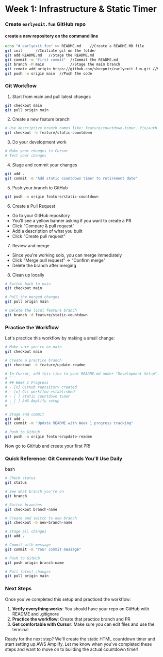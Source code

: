 # Week 1: Infrastructure & Static Timer

### Create `earlyexit.fun` GitHub repo

#### create a new repository on the command line

```bash
echo "# earlyexit.fun" >> README.md    //Create a README.MD file
git init      //Initiate git on the folder
git add README.md   //Stage the README.md 
git commit -m "first commit"  //Commit the README.md
git branch -M main            //Stage the maim branch
git remote add origin https://github.com/sheepnir/earlyexit.fun.git //Set the origin folder to a remote repo 
git push -u origin main  //Push the code
```



### Git Workflow

1. Start from main and pull latest changes

```bash
git checkout main
git pull origin main
```

2. Create a new feature branch

```bash
# Use descriptive branch names like: feature/countdown-timer, fix/auth-bug, etc.
git checkout -b feature/static-countdown
```

3. Do your development work

```bash
# Make your changes in Cursor
# Test your changes
```

4. Stage and commit your changes

```bash
git add .
git commit -m "Add static countdown timer to retirement date"
```

5. Push your branch to GitHub

```bash
git push -u origin feature/static-countdown
```

6. Create a Pull Request

- Go to your GitHub repository
- You'll see a yellow banner asking if you want to create a PR
- Click "Compare & pull request"
- Add a description of what you built
- Click "Create pull request"

7. Review and merge

- Since you're working solo, you can merge immediately
- Click "Merge pull request" → "Confirm merge"
- Delete the branch after merging

8. Clean up locally

```bash
# Switch back to main
git checkout main

# Pull the merged changes
git pull origin main

# Delete the local feature branch
git branch -d feature/static-countdown
```

###  Practice the Workflow

Let's practice this workflow by making a small change:

```bash
# Make sure you're on main
git checkout main

# Create a practice branch
git checkout -b feature/update-readme

# In Cursor, add this line to your README.md under "Development Setup":
# ```
# ## Week 1 Progress
# - [x] GitHub repository created
# - [x] Git workflow established
# - [ ] Static countdown timer
# - [ ] AWS Amplify setup
# ```

# Stage and commit
git add .
git commit -m "Update README with Week 1 progress tracking"

# Push to GitHub
git push -u origin feature/update-readme
```

Now go to GitHub and create your first PR!

### Quick Reference: Git Commands You'll Use Daily

bash

```bash
# Check status
git status

# See what branch you're on
git branch

# Switch branches
git checkout branch-name

# Create and switch to new branch
git checkout -b new-branch-name

# Stage all changes
git add .

# Commit with message
git commit -m "Your commit message"

# Push to GitHub
git push origin branch-name

# Pull latest changes
git pull origin main
```

### Next Steps

Once you've completed this setup and practiced the workflow:

1. **Verify everything works**: You should have your repo on GitHub with README and .gitignore
2. **Practice the workflow**: Create that practice branch and PR
3. **Get comfortable with Cursor**: Make sure you can edit files and use the terminal

Ready for the next step? We'll create the static HTML countdown timer and start setting up AWS Amplify. Let me know when you've completed these steps and want to move on to building the actual countdown timer!
